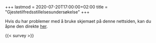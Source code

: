 +++
lastmod = 2020-07-20T17:00:00+02:00
title = "Gjestetilfredsstillelsesundersøkelse"
+++

Hvis du har problemer med å bruke skjemaet på denne nettsiden, kan du åpne den direkte [her](https://forms.gle/pe3y4GiMc9Ee9Feb8).

{{< survey >}}
